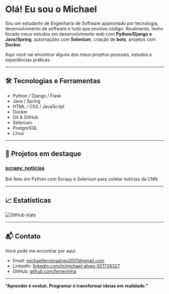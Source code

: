 # Olá! Eu sou o Michael

Sou um estudante de Engenharia de Software apaixonado por tecnologia, desenvolvimento de software e tudo que envolve código. Atualmente, tenho focado meus estudos em desenvolvimento web com **Python/Django e Java/Spring**, automações com **Selenium**, criação de **bots**, projetos com **Docker**.

Aqui você vai encontrar alguns dos meus projetos pessoais, estudos e experiências práticas.

---

## 🛠️ Tecnologias e Ferramentas

- Python / Django / Flask  
- Java / Spring  
- HTML / CSS / JavaScript  
- Docker  
- Git & GitHub  
- Selenium  
- PostgreSQL  
- Linux

---

## 📌 Projetos em destaque

### [scrapy_noticias](https://github.com/ferrerimha/scrapy_noticias)
Bot feito em Python com Scrapy e Selenium para coletar notícias da CNN.


---

## 📈 Estatísticas

![GitHub stats](https://github-readme-stats.vercel.app/api?username=ferrerimha&show_icons=true&theme=github_dark&hide_title=true)

---

## 📬 Contato

Você pode me encontrar por aqui:

- Email: michaelferreiraalves2001@gmail.com  
- LinkedIn: [linkedin.com/in/michael-alves-921726327](https://www.linkedin.com/in/michael-alves-921726327)
- GitHub: [github.com/ferrerimha](https://github.com/ferrerimha)

---

**“Aprender é evoluir. Programar é transformar ideias em realidade.”**
